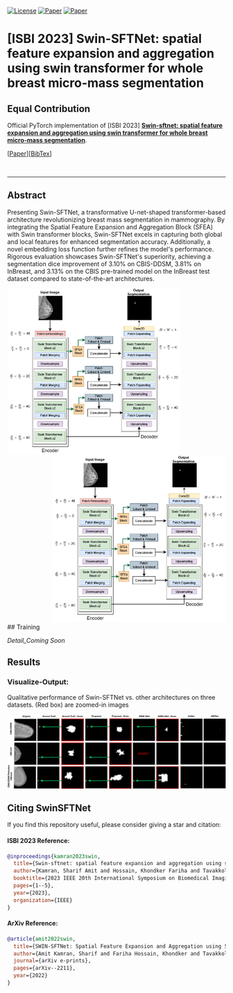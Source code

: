 [![License](https://img.shields.io/badge/license-red.svg)](LICENSE)
[![Paper](https://img.shields.io/badge/paper-arXiv.2312.06709-blue.svg)](https://arxiv.org/abs/2211.08717)
[![Paper](https://img.shields.io/badge/paper-ISBI.2023-green.svg)](https://ieeexplore.ieee.org/abstract/document/10230342)

# \[ISBI 2023\] Swin-SFTNet: spatial feature expansion and aggregation using swin transformer for whole breast micro-mass segmentation


## <b>Equal Contribution</b>

Official PyTorch implementation of \[ISBI 2023\] [**Swin-sftnet: spatial feature expansion and aggregation using swin transformer for whole breast micro-mass segmentation**](https://arxiv.org/abs/2201.01266).

\[[Paper](https://arxiv.org/abs/2211.08717)\]\[[BibTex](#citing-SwinSFTNet)\]

<br clear="left"/>

---

## Abstract

Presenting Swin-SFTNet, a transformative U-net-shaped transformer-based architecture revolutionizing breast mass segmentation in mammography. By integrating the Spatial Feature Expansion and Aggregation Block (SFEA) with Swin transformer blocks, Swin-SFTNet excels in capturing both global and local features for enhanced segmentation accuracy. Additionally, a novel embedding loss function further refines the model's performance. Rigorous evaluation showcases Swin-SFTNet's superiority, achieving a segmentation dice improvement of 3.10% on CBIS-DDSM, 3.81% on InBreast, and 3.13% on the CBIS pre-trained model on the InBreast test dataset compared to state-of-the-art architectures.

<div align="left">
  <img src="Figure/Fig1.png" width="400"/>
</div>
<div align="right">
  <img src="Figure/Fig1.png" width="400"/>
</div>
## Training

_Detail_Coming Soon_


## Results
### Visualize-Output:
Qualitative performance of Swin-SFTNet vs. other architectures on three datasets. (Red box) are zoomed-in images
<div align="left">
  <img src="Figure/Fig3.png" width="1000"/>
</div>


## Citing SwinSFTNet

If you find this repository useful, please consider giving a star and citation:

#### ISBI 2023 Reference:
```bibtex
@inproceedings{kamran2023swin,
  title={Swin-sftnet: spatial feature expansion and aggregation using swin transformer for whole breast micro-mass segmentation},
  author={Kamran, Sharif Amit and Hossain, Khondker Fariha and Tavakkoli, Alireza and Bebis, George and Baker, Sal},
  booktitle={2023 IEEE 20th International Symposium on Biomedical Imaging (ISBI)},
  pages={1--5},
  year={2023},
  organization={IEEE}
}
```

#### ArXiv Reference:
```bibtex
@article{amit2022swin,
  title={SWIN-SFTNet: Spatial Feature Expansion and Aggregation using Swin Transformer For Whole Breast micro-mass segmentation},
  author={Amit Kamran, Sharif and Fariha Hossain, Khondker and Tavakkoli, Alireza and Bebis, George and Baker, Sal},
  journal={arXiv e-prints},
  pages={arXiv--2211},
  year={2022}
}
```
